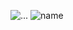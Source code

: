 ![...](https://cdn.discordapp.com/attachments/1347039887051849741/1347052965449699429/Untitled8_20250305204714.png?ex=67ca6c55&is=67c91ad5&hm=12fb4b16e0748de02e3e5dd7857c2e87970b681867c7be200b1336e1fc2df39d&)
![name](https://cdn.discordapp.com/attachments/1347039887051849741/1347051316177928212/Untitled8_20250305204045.png?ex=67ca6acc&is=67c9194c&hm=fea72a64560a60b8564aca3d469091d7b2ab19c82be96798cf84123bdeca0d23&)
